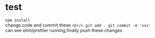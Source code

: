 # test
`
npm install
`<br/>
change code and commit these
`<br/>
git add .
git commit -m 'xxx'
`<br/>
can see elint/prettier running,finally push these changes
